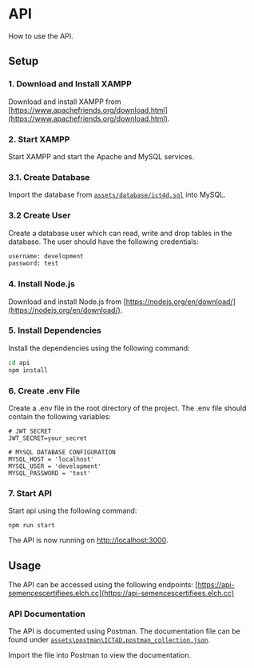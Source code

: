 # API
How to use the API.

## Setup

### 1. Download and Install XAMPP

Download and install XAMPP from [https://www.apachefriends.org/download.html](https://www.apachefriends.org/download.html).

### 2. Start XAMPP

Start XAMPP and start the Apache and MySQL services.

### 3.1. Create Database

Import the database from [`assets/database/ict4d.sql`](../assets/database/ict4d.sql) into MySQL.

### 3.2 Create User

Create a database user which can read, write and drop tables in the database. The user should have the following credentials:

```bash
username: development
password: test
```

### 4. Install Node.js

Download and install Node.js from [https://nodejs.org/en/download/](https://nodejs.org/en/download/).

### 5. Install Dependencies

Install the dependencies using the following command:

```bash
cd api
npm install
```

### 6. Create .env File

Create a .env file in the root directory of the project. The .env file should contain the following variables:

```
# JWT SECRET
JWT_SECRET=your_secret

# MYSQL DATABASE CONFIGURATION
MYSQL_HOST = 'localhost'
MYSQL_USER = 'development'
MYSQL_PASSWORD = 'test'
```

### 7. Start API

Start api using the following command:

```
npm run start
```

The API is now running on [http://localhost:3000](http://localhost:3000).

## Usage

The API can be accessed using the following endpoints:
[https://api-semencescertifiees.elch.cc](https://api-semencescertifiees.elch.cc)

### API Documentation

The API is documented using Postman. The documentation file can be found under [`assets\postman\ICT4D.postman_collection.json`](assets\postman\ICT4D.postman_collection.json).

Import the file into Postman to view the documentation.